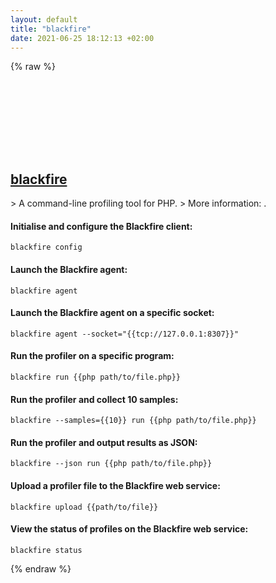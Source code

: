 ```yaml
---
layout: default
title: "blackfire"
date: 2021-06-25 18:12:13 +02:00
---
```

{% raw %}
<h2 id="blackfire">
  <a href="/en/common/blackfire.html">blackfire</a> <a href="#blackfire"><svg class="icon">
    <use href="/assets/images/unicode_sprite.svg#link" />
  </svg></a>
</h2>
> A command-line profiling tool for PHP.
> More information: <https://blackfire.io>.

#### Initialise and configure the Blackfire client:
```shell
blackfire config
```
#### Launch the Blackfire agent:
```shell
blackfire agent
```
#### Launch the Blackfire agent on a specific socket:
```shell
blackfire agent --socket="{{tcp://127.0.0.1:8307}}"
```
#### Run the profiler on a specific program:
```shell
blackfire run {{php path/to/file.php}}
```
#### Run the profiler and collect 10 samples:
```shell
blackfire --samples={{10}} run {{php path/to/file.php}}
```
#### Run the profiler and output results as JSON:
```shell
blackfire --json run {{php path/to/file.php}}
```
#### Upload a profiler file to the Blackfire web service:
```shell
blackfire upload {{path/to/file}}
```
#### View the status of profiles on the Blackfire web service:
```shell
blackfire status
```
{% endraw %}